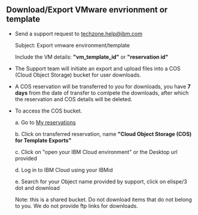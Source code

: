 ## Download/Export VMware envrionment or template

- Send a support request to techzone.help@ibm.com
   
   Subject: Export vmware environment/template
   
   Include the VM details: **"vm_template_id"** or **"reservation id"**
   
 - The Support team will initiate an export and upload files into a COS (Cloud Object Storage) bucket for user downloads.
 - A COS reservation will be transferred to you for downloads, you have **7 days** from the date of transfer to comlpete the downloads, after which the reservation and COS details will be deleted.
 - To access the COS bucket.
   
   a. Go to [My reservations](https://techzone.ibm.com/my/reservations)
   
   b. Click on transferred reservation, name **"Cloud Object Storage (COS) for Template Exports"** 
   
   c. Click on "open your IBM Cloud environment" or the Desktop url provided
   
   d. Log in to IBM Cloud using your IBMid
   
   e. Search for your Object name provided by support, click on elispe/3 dot and download
    
    Note: this is a shared bucket. Do not download items that do not belong to you. We do not provide ftp links for downloads.
